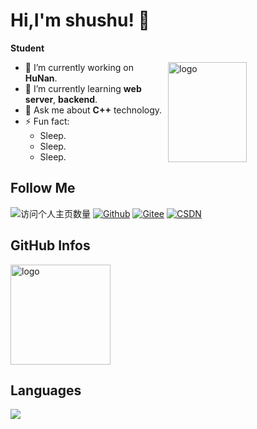 <!--
**NotHaozi/NotHaozi** is a ✨ _special_ ✨ repository because its `README.md` (this file) appears on your GitHub profile.

Here are some ideas to get you started:

- 🔭 I’m currently working on ...
- 🌱 I’m currently learning ...
- 👯 I’m looking to collaborate on ...
- 🤔 I’m looking for help with ...
- 💬 Ask me about ...
- 📫 How to reach me: ...
- 😄 Pronouns: ...
- ⚡ Fun fact: ...

-->



# Hi,I'm shushu! 👋
**Student**

<img src="https://github-readme-stats.vercel.app/api?username=NotHaozi&show_icons=true&theme=vue" alt="logo" height="160" align="right" width="50%" />

- 🔭 I’m currently working on **HuNan**.
- 🌱 I’m currently learning **web server**, **backend**.
- 💬 Ask me about **C++** technology.
- ⚡ Fun fact: 
  - Sleep.
  - Sleep.
  - Sleep.

## Follow Me
![访问个人主页数量](https://komarev.com/ghpvc/?username=NotHaozi&color=green)
[![Github](https://img.shields.io/github/followers/NotHaozi?label=Github&style=social)](https://github.com/NotHaozi)
[![Gitee](https://img.shields.io/badge/-码云-EA4335?style=flat-square&logo=Gitee&logoColor=white)](https://gitee.com/zhangmh666)
[![CSDN](https://img.shields.io/badge/-CSDN-c14438?style=flat-square&logo=C&logoColor=white)](https://blog.csdn.net/qq_43272349?spm=1010.2135.3001.5343)

## GitHub Infos
<img src="https://github-profile-trophy.vercel.app/?username=NotHaozi&theme=flat&column=7" alt="logo" height="160" align="center" style="margin: auto;" />

## Languages
<a href="https://github.com/NotHaozi">
  <img src="https://github-readme-stats.vercel.app/api/top-langs/?username=NotHaozi&theme=vue" />
</a>

